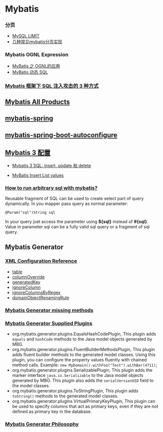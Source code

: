 # Mybatis

### 分页

* [MySQL LIMIT](https://www.mysqltutorial.org/mysql-limit.aspx)
* [几种常见mybatis分页实现](https://blog.csdn.net/feinifi/article/details/88769101)

### Mybatis OGNL Expression

* [MyBatis 之 OGNL的应用](https://blog.csdn.net/u013952133/article/details/79856198)
* [MyBatis 动态 SQL](https://www.jianshu.com/p/681c6de9f20a)

### [Mybatis 框架下 SQL 注入攻击的 3 种方式](https://www.huaweicloud.com/articles/496ce6f4fa4e99c0003b25ef83f0d5e7.html)

## [Mybatis All Products](https://blog.mybatis.org/p/products.html)

## [mybatis-spring](http://mybatis.org/spring/zh/index.html)

## [mybatis-spring-boot-autoconfigure](http://mybatis.org/spring-boot-starter/mybatis-spring-boot-autoconfigure/)

## [Mybatis 3 配置](https://mybatis.org/mybatis-3/zh/configuration.html)

* [Mybatis 3 SQL: insert, update 和 delete](https://mybatis.org/mybatis-3/zh/sqlmap-xml.html#insert_update_and_delete)

* [MyBatis Insert List values](https://stackoverflow.com/a/45693515)

### [How to run arbitrary sql with mybatis?](https://stackoverflow.com/a/47866375/7379661)

Reusable fragment of SQL can be used to create select part of query dynamically. In you mapper pass query as normal parameter:

`@Param("sql")String sql`

In your query just access the parameter using **${sql}** instead of **#{sql}**. Value in parameter sql can be a fully valid sql query or a fragment of sql query.

## Mybatis Generator

### [XML Configuration Reference](http://mybatis.org/generator/configreference/xmlconfig.html)

* [table](http://mybatis.org/generator/configreference/table.html)
* [columnOverride](http://mybatis.org/generator/configreference/table.html)
* [generatedKey](http://mybatis.org/generator/configreference/generatedKey.html)
* [ignoreColumn](http://mybatis.org/generator/configreference/ignoreColumn.html)
* [ignoreColumnsByRegex](http://mybatis.org/generator/configreference/ignoreColumnsByRegex.html)
* [domainObjectRenamingRule](http://mybatis.org/generator/configreference/domainObjectRenamingRule.html)

### [Mybatis Generator missing methods](https://stackoverflow.com/a/49159460)

### [Mybatis Generator Supplied Plugins](http://mybatis.org/generator/reference/plugins.html)

* org.mybatis.generator.plugins.EqualsHashCodePlugin, This plugin adds `equals` and `hashCode` methods to the Java model objects generated by MBG.
* org.mybatis.generator.plugins.FluentBuilderMethodsPlugin, This plugin adds fluent builder methods to the generated model classes. Using this plugin, you can configure the property values fluently with chained method calls. Example: `new MyDomain().withFoo("Test").withBar(4711)`; 
* org.mybatis.generator.plugins.SerializablePlugin, This plugin adds the marker interface `java.io.Serializable` to the Java model objects generated by MBG. This plugin also adds the `serialVersionUID` field to the model classes.
* org.mybatis.generator.plugins.ToStringPlugin, This plugin adds `toString()` methods to the generated model classes.
* org.mybatis.generator.plugins.VirtualPrimaryKeyPlugin, This plugin can be used to specify columns that act as primary keys, even if they are not defined as primary key in the database.

### [Mybatis Generator Philosophy](http://mybatis.org/generator/philosophy.html)
